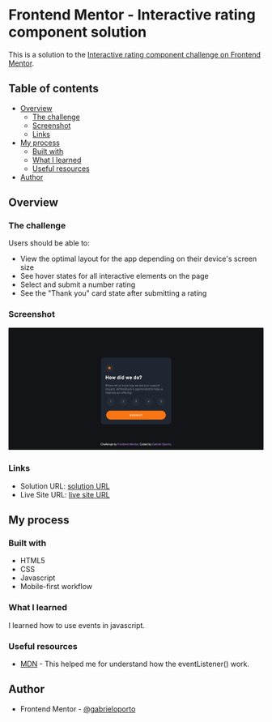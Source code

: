 # Frontend Mentor - Interactive rating component solution

This is a solution to the [Interactive rating component challenge on Frontend Mentor](https://www.frontendmentor.io/challenges/interactive-rating-component-koxpeBUmI).

## Table of contents

- [Overview](#overview)
  - [The challenge](#the-challenge)
  - [Screenshot](#screenshot)
  - [Links](#links)
- [My process](#my-process)
  - [Built with](#built-with)
  - [What I learned](#what-i-learned)
  - [Useful resources](#useful-resources)
- [Author](#author)

## Overview

### The challenge

Users should be able to:

- View the optimal layout for the app depending on their device's screen size
- See hover states for all interactive elements on the page
- Select and submit a number rating
- See the "Thank you" card state after submitting a rating

### Screenshot

![Image preview](images/Screenshot%20Interactive%20rating%20component.png)

### Links

- Solution URL: [solution URL](https://github.com/gabrieloporto/interactive-rating-component-main)
- Live Site URL: [live site URL](https://gabrieloporto.github.io/interactive-rating-component-main/)

## My process

### Built with

- HTML5
- CSS
- Javascript
- Mobile-first workflow

### What I learned

I learned how to use events in javascript.

### Useful resources

- [MDN](https://www.example.com) - This helped me for understand how the eventListener() work.

## Author

- Frontend Mentor - [@gabrieloporto](https://www.frontendmentor.io/profile/gabrieloporto)
